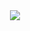 <div align = "center">
    <a href = "https://hub.docker.com/repository/docker/zerohertzkr/airflow-usd/general">
        <img src="https://img.shields.io/docker/v/zerohertzkr/airflow-usd?style=for-the-badge&logo=Docker&label=zerohertzkr/airflow-usd&labelColor=800a0a"/>
    </a>
</div>
